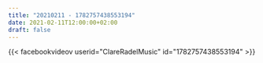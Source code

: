 ```yaml
---
title: "20210211 - 1782757438553194"
date: 2021-02-11T12:00:00+02:00
draft: false
---
```


{{< facebookvideov userid="ClareRadelMusic" id="1782757438553194" >}}
